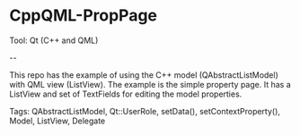 # CppQML-PropPage


Tool: Qt (C++ and QML)

--

This repo has the example of using the C++ model (QAbstractListModel) with QML view (ListView).
The example is the simple property page. It has a ListView and set of TextFields for editing the model properties.

Tags: QAbstractListModel, Qt::UserRole, setData(), setContextProperty(), Model, ListView, Delegate